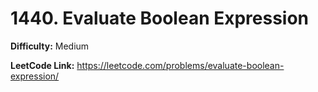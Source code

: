 # 1440. Evaluate Boolean Expression

**Difficulty:** Medium

**LeetCode Link:** https://leetcode.com/problems/evaluate-boolean-expression/

